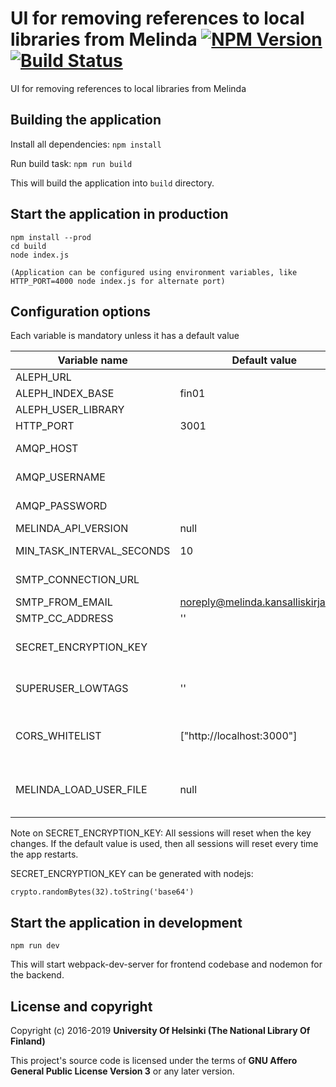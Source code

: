 # UI for removing references to local libraries from Melinda [![NPM Version](https://img.shields.io/npm/v/@natlibfi/melinda-poistot.svg)](https://npmjs.org/package/@natlibfi/melinda-poistot) [![Build Status](https://travis-ci.org/NatLibFi/melinda-poistot.svg?branch=master)](https://travis-ci.org/NatLibFi/melinda-poistot)

UI for removing references to local libraries from Melinda

## Building the application

Install all dependencies:
`npm install`

Run build task:
`npm run build`

This will build the application into `build` directory.


## Start the application in production

```
npm install --prod
cd build
node index.js

(Application can be configured using environment variables, like HTTP_PORT=4000 node index.js for alternate port)
```

## Configuration options

Each variable is mandatory unless it has a default value

| Variable name  | Default value  | Description  | Example  |
|---|---|---|---|
| ALEPH_URL  |   | url to aleph  | http://my-aleph-system.tld  |
| ALEPH_INDEX_BASE  | fin01  | aleph base for indices   |   |
| ALEPH_USER_LIBRARY | | aleph base for users | usr00 |
| HTTP_PORT  | 3001  |   |   |
| AMQP_HOST  |   | hostname of amqp server  | localhost  |
| AMQP_USERNAME  |   | username for the amqp server  | guest  |
| AMQP_PASSWORD  |   | password of amqp server  | guest  |
| MELINDA_API_VERSION  | null  |   |   |
| MIN_TASK_INTERVAL_SECONDS  | 10  | Time to take per task, in seconds  |   |
| SMTP_CONNECTION_URL  |   | SMTP url for sending mail  | smtp://user:pass@smtp.server.tld  |
| SMTP_FROM_EMAIL  | noreply@melinda.kansalliskirjasto.fi  | Sender email address  |   |
| SMTP_CC_ADDRESS  | ''  | Email CC address  |   |
| SECRET_ENCRYPTION_KEY  | <random-generated-key>  | Key for encrypting/decrypting sessions |   |
| SUPERUSER_LOWTAGS | '' | comma separated list of LOWTAGS available for superusers | ABC,DEF,GHI
| CORS_WHITELIST | ["http://localhost:3000"] | json array of allowed hosts for CORS, put your frontend domain here. | |
| MELINDA_LOAD_USER_FILE | null | file for melinda load users to be used when replicate option is true | ../conf/melinda-load-users.txt

Note on SECRET_ENCRYPTION_KEY:
All sessions will reset when the key changes. If the default value is used, then all sessions will reset every time the app restarts.

SECRET_ENCRYPTION_KEY can be generated with nodejs:
```
crypto.randomBytes(32).toString('base64')
```

## Start the application in development

`npm run dev`

This will start webpack-dev-server for frontend codebase and nodemon for the backend.

## License and copyright

Copyright (c) 2016-2019 **University Of Helsinki (The National Library Of Finland)**

This project's source code is licensed under the terms of **GNU Affero General Public License Version 3** or any later version.
